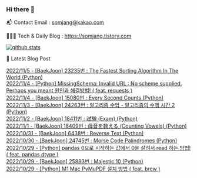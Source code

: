 ### Hi there 👋

📬  Contact Email : somjang@kakao.com

👨🏻‍💻  Tech & Daily Blog : https://somjang.tistory.com

[![github stats](https://github-readme-stats.vercel.app/api?username=SOMJANG&show_icons=true&hide_border=False)](https://somjang.tistory.com)

🤩 Latest Blog Post

[2022/11/5 - [BaekJoon] 23235번 : The Fastest Sorting Algorithm In The World (Python)](https://somjang.tistory.com/entry/BaekJoon-23235%EB%B2%88-The-Fastest-Sorting-Algorithm-In-The-World-Python) <br>
[2022/11/4 - [Python] MissingSchema: Invalid URL : No scheme supplied. Perhaps you meant 원인과 해결방법! ( feat. requests )](https://somjang.tistory.com/entry/Python-MissingSchema-Invalid-URL-No-scheme-supplied-Perhaps-you-meant-%EC%9B%90%EC%9D%B8%EA%B3%BC-%ED%95%B4%EA%B2%B0%EB%B0%A9%EB%B2%95-feat-requests) <br>
[2022/11/4 - [BaekJoon] 15080번 : Every Second Counts (Python)](https://somjang.tistory.com/entry/BaekJoon-15080%EB%B2%88-Every-Second-Counts-Python) <br>
[2022/11/3 - [BaekJoon] 24263번 : 알고리즘 수업 - 알고리즘의 수행 시간 2 (Python)](https://somjang.tistory.com/entry/BaekJoon-24263%EB%B2%88-%EC%95%8C%EA%B3%A0%EB%A6%AC%EC%A6%98-%EC%88%98%EC%97%85-%EC%95%8C%EA%B3%A0%EB%A6%AC%EC%A6%98%EC%9D%98-%EC%88%98%ED%96%89-%EC%8B%9C%EA%B0%84-2-Python) <br>
[2022/11/2 - [BaekJoon] 18411번 : 試験 (Exam) (Python)](https://somjang.tistory.com/entry/BaekJoon-18411%EB%B2%88-%E8%A9%A6%E9%A8%93-Exam-Python) <br>
[2022/11/1 - [BaekJoon] 18409번 : 母音を数える (Counting Vowels) (Python)](https://somjang.tistory.com/entry/BaekJoon-18409%EB%B2%88-%E6%AF%8D%E9%9F%B3%E3%82%92%E6%95%B0%E3%81%88%E3%82%8B-Counting-Vowels-Python) <br>
[2022/10/31 - [BaekJoon] 6438번 : Reverse Text (Python)](https://somjang.tistory.com/entry/BaekJoon-6438%EB%B2%88-Reverse-Text-Python) <br>
[2022/10/30 - [BaekJoon] 24745번 : Morse Code Palindromes (Python)](https://somjang.tistory.com/entry/BaekJoon-24745%EB%B2%88-Morse-Code-Palindromes-Python) <br>
[2022/10/29 - [Python] pandas 0으로 시작하는 값에서 0을 살려서 read 하는 방법! ( feat. pandas dtype )](https://somjang.tistory.com/entry/Python-pandas-0%EC%9C%BC%EB%A1%9C-%EC%8B%9C%EC%9E%91%ED%95%98%EB%8A%94-%EA%B0%92%EC%97%90%EC%84%9C-0%EC%9D%84-%EC%82%B4%EB%A0%A4%EC%84%9C-read-%ED%95%98%EB%8A%94-%EB%B0%A9%EB%B2%95) <br>
[2022/10/29 - [BaekJoon] 25893번 : Majestic 10 (Python)](https://somjang.tistory.com/entry/BaekJoon-25893%EB%B2%88-Majestic-10-Python) <br>
[2022/10/29 - [Python] M1 Mac PyMuPDF 설치 방법 ( feat. brew )](https://somjang.tistory.com/entry/Python-M1-Mac-PyMuPDF-%EC%84%A4%EC%B9%98-%EB%B0%A9%EB%B2%95-feat-brew) <br>

